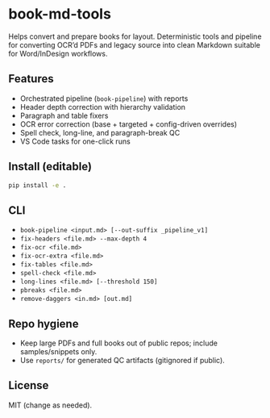# book-md-tools

Helps convert and prepare books for layout. Deterministic tools and pipeline for converting OCR’d PDFs and legacy source into clean Markdown suitable for Word/InDesign workflows.

## Features
- Orchestrated pipeline (`book-pipeline`) with reports
- Header depth correction with hierarchy validation
- Paragraph and table fixers
- OCR error correction (base + targeted + config-driven overrides)
- Spell check, long-line, and paragraph-break QC
- VS Code tasks for one-click runs

## Install (editable)
```sh
pip install -e .
```

## CLI
- `book-pipeline <input.md> [--out-suffix _pipeline_v1]`
- `fix-headers <file.md> --max-depth 4`
- `fix-ocr <file.md>`
- `fix-ocr-extra <file.md>`
- `fix-tables <file.md>`
- `spell-check <file.md>`
- `long-lines <file.md> [--threshold 150]`
- `pbreaks <file.md>`
- `remove-daggers <in.md> [out.md]`

## Repo hygiene
- Keep large PDFs and full books out of public repos; include samples/snippets only.
- Use `reports/` for generated QC artifacts (gitignored if public).

## License
MIT (change as needed).
